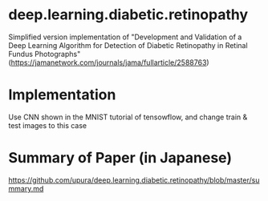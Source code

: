 deep.learning.diabetic.retinopathy
===
Simplified version implementation of "Development and Validation of a Deep Learning Algorithm for Detection of Diabetic Retinopathy in Retinal Fundus Photographs" (https://jamanetwork.com/journals/jama/fullarticle/2588763)

# Implementation
Use CNN shown in the MNIST tutorial of tensowflow, and change train & test images to this case

# Summary of Paper (in Japanese)
https://github.com/upura/deep.learning.diabetic.retinopathy/blob/master/summary.md
